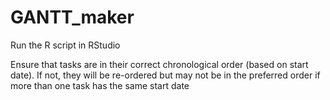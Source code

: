 # GANTT_maker

Run the R script in RStudio

Ensure that tasks are in their correct chronological order (based on start date). If not, they will be re-ordered but may not be in the preferred order if more than one task has the same start date

